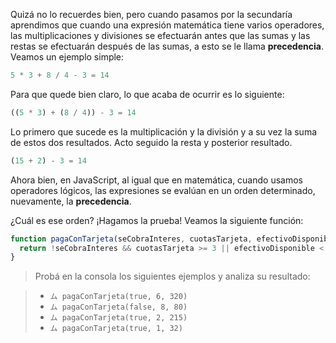 Quizá no lo recuerdes bien, pero cuando pasamos por la secundaría aprendimos que cuando una expresión matemática tiene varios operadores, las multiplicaciones y divisiones se efectuarán antes que las sumas y las restas se efectuarán después de las sumas, a esto se le llama **precedencia**. Veamos un ejemplo simple:

```javascript
5 * 3 + 8 / 4 - 3 = 14
```

Para que quede bien claro, lo que acaba de ocurrir es lo siguiente:

```javascript
((5 * 3) + (8 / 4)) - 3 = 14
```

Lo primero que sucede es la multiplicación y la división y a su vez la suma de estos dos resultados. Acto seguido la resta y posterior resultado.

```javascript
(15 + 2) - 3 = 14
```

Ahora bien, en JavaScript, al igual que en matemática, cuando usamos operadores lógicos, las expresiones se evalúan en un orden determinado, nuevamente, la **precedencia**.

¿Cuál es ese orden? ¡Hagamos la prueba! Veamos la siguiente función:
 
```javascript
function pagaConTarjeta(seCobraInteres, cuotasTarjeta, efectivoDisponible) {
  return !seCobraInteres && cuotasTarjeta >= 3 || efectivoDisponible < 100;
}
```

> Probá en la consola los siguientes ejemplos y analiza su resultado:

>* `ム pagaConTarjeta(true, 6, 320)`
>* `ム pagaConTarjeta(false, 8, 80)`
>* `ム pagaConTarjeta(true, 2, 215)`
>* `ム pagaConTarjeta(true, 1, 32)`